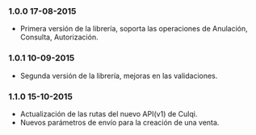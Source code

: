 
### 1.0.0 17-08-2015

* Primera versión de la librería, soporta las operaciones de Anulación, Consulta, Autorización.

### 1.0.1 10-09-2015

* Segunda versión de la librería, mejoras en las validaciones.

### 1.1.0 15-10-2015

* Actualización de las rutas del nuevo API(v1) de Culqi.
* Nuevos parámetros de envío para la creación de una venta.
